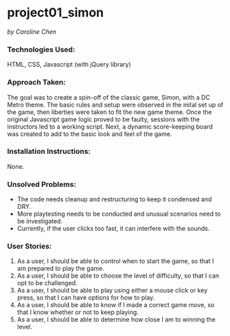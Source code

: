 # project01_simon
*by Caroline Chen*

### Technologies Used:

HTML, CSS, Javascript (with jQuery library)


### Approach Taken:

The goal was to create a spin-off of the classic game, Simon, with a DC Metro theme.  The basic rules and setup were observed in the inital set up of the game, then liberties were taken to fit the new game theme.  Once the original Javascript game logic proved to be faulty, sessions with the instructors led to a working script.  Next, a dynamic score-keeping board was created to add to the basic look and feel of the game.


### Installation Instructions:

None.
<!-- Here just list the basic steps of cloning down the repo and opening index.html -->

### Unsolved Problems:

- The code needs cleanup and restructuring to keep it condensed and DRY.  
- More playtesting needs to be conducted and unusual scenarios need to be investigated.  
- Currently, if the user clicks too fast, it can interfere with the sounds.

### User Stories:

1.  As a user, I should be able to control when to start the game, so that I am prepared to play the game.
2.  As a user, I should be able to choose the level of difficulty, so that I can opt to be challenged.
3.  As a user, I should be able to play using either a mouse click or key press, so that I can have options for how to play.
4.  As a user, I should be able to know if I made a correct game move, so that I know whether or not to keep playing.
5.  As a user, I should be able to determine how close I am to winning the level.
